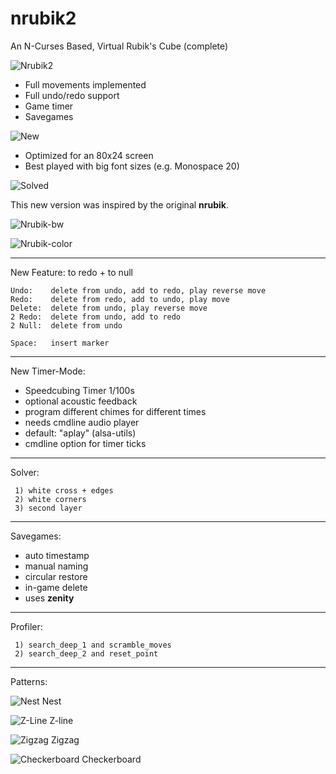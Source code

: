 # nrubik2
An N-Curses Based, Virtual Rubik's Cube (complete)

![Nrubik2](image/nrubik2.jpg?raw=true)

 - Full movements implemented
 - Full undo/redo support
 - Game timer
 - Savegames

![New](image/nrubik2-new.jpg?raw=true)

 - Optimized for an 80x24 screen
 - Best played with big font sizes (e.g. Monospace 20)

![Solved](image/nrubik2-solved.jpg?raw=true)

This new version was inspired by the original **nrubik**.

![Nrubik-bw](image/nrubik-bw.jpg?raw=true)

![Nrubik-color](image/nrubik-color.jpg?raw=true)

-----
New Feature: to redo + to null

```
Undo:    delete from undo, add to redo, play reverse move
Redo:    delete from redo, add to undo, play move
Delete:  delete from undo, play reverse move
2 Redo:  delete from undo, add to redo
2 Null:  delete from undo

Space:   insert marker
```

-----
New Timer-Mode:

 - Speedcubing Timer 1/100s
 - optional acoustic feedback
 - program different chimes for different times
 - needs cmdline audio player
 - default: "aplay" (alsa-utils)
 - cmdline option for timer ticks

-----
Solver:

```
 1) white cross + edges
 2) white corners
 3) second layer
```

-----
Savegames:

 - auto timestamp
 - manual naming
 - circular restore
 - in-game delete
 - uses **zenity**

-----
Profiler:

```
 1) search_deep_1 and scramble_moves
 2) search_deep_2 and reset_point
```

-----
Patterns:

![Nest](image/nest.jpg?raw=true)
Nest

![Z-Line](image/z-line.jpg?raw=true)
Z-line

![Zigzag](image/zigzag.jpg?raw=true)
Zigzag

![Checkerboard](image/checkerboard.jpg?raw=true)
Checkerboard
